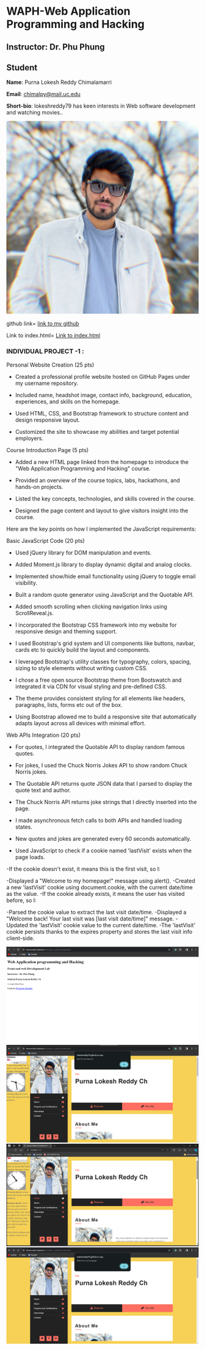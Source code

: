 # WAPH-Web Application Programming and Hacking

## Instructor: Dr. Phu Phung

## Student

**Name**: Purna Lokesh Reddy Chimalamarri

**Email**: chimalpy@mail.uc.edu

**Short-bio**: lokeshreddy79 has keen interests in Web software development and watching movies.. 

![lokesh's headshot](/images/headshot.jpg)

github link= [link to my github](https://github.com/lokeshreddy79/chimalpy-uc.github.io)

Link to index.html= [Link to index.html](https://github.com/lokeshreddy79/chimalpy-uc.github.io/blob/main/index.html)



### INDIVIDUAL PROJECT -1 :


Personal Website Creation (25 pts)
- Created a professional profile website hosted on GitHub Pages under my username repository. 

- Included name, headshot image, contact info, background, education, experiences, and skills on the homepage.

- Used HTML, CSS, and Bootstrap framework to structure content and design responsive layout.

- Customized the site to showcase my abilities and target potential employers.

Course Introduction Page (5 pts)  
- Added a new HTML page linked from the homepage to introduce the "Web Application Programming and Hacking" course.

- Provided an overview of the course topics, labs, hackathons, and hands-on projects. 

- Listed the key concepts, technologies, and skills covered in the course.

- Designed the page content and layout to give visitors insight into the course.

Here are the key points on how I implemented the JavaScript requirements:

Basic JavaScript Code (20 pts)

- Used jQuery library for DOM manipulation and events.

- Added Moment.js library to display dynamic digital and analog clocks. 

- Implemented show/hide email functionality using jQuery to toggle email visibility.

- Built a random quote generator using JavaScript and the Quotable API.

- Added smooth scrolling when clicking navigation links using ScrollReveal.js.
-  I incorporated the Bootstrap CSS framework into my website for responsive design and theming support.

- I used Bootstrap's grid system and UI components like buttons, navbar, cards etc to quickly build the layout and components.

- I leveraged Bootstrap's utility classes for typography, colors, spacing, sizing to style elements without writing custom CSS.

- I chose a free open source Bootstrap theme from Bootswatch and integrated it via CDN for visual styling and pre-defined CSS.

- The theme provides consistent styling for all elements like headers, paragraphs, lists, forms etc out of the box.

- Using Bootstrap allowed me to build a responsive site that automatically adapts layout across all devices with minimal effort. 



Web APIs Integration (20 pts)


- For quotes, I integrated the Quotable API to display random famous quotes.

- For jokes, I used the Chuck Norris Jokes API to show random Chuck Norris jokes. 

- The Quotable API returns quote JSON data that I parsed to display the quote text and author.

- The Chuck Norris API returns joke strings that I directly inserted into the page.

- I made asynchronous fetch calls to both APIs and handled loading states.

- New quotes and jokes are generated every 60 seconds automatically.

- Used JavaScript to check if a cookie named 'lastVisit' exists when the page loads.

-If the cookie doesn't exist, it means this is the first visit, so I:

-Displayed a "Welcome to my homepage!" message using alert().
-Created a new 'lastVisit' cookie using document.cookie, with the current date/time as the value.
-If the cookie already exists, it means the user has visited before, so I:

-Parsed the cookie value to extract the last visit date/time.
-Displayed a "Welcome back! Your last visit was [last visit date/time]" message.
-Updated the 'lastVisit' cookie value to the current date/time.
-The 'lastVisit' cookie persists thanks to the expires property and stores the last visit info client-side.


![ss](images/s4.png)
![SS1](images/s1.png)
![ss2](images/s2.png)
![ss3](images/s3.png)


